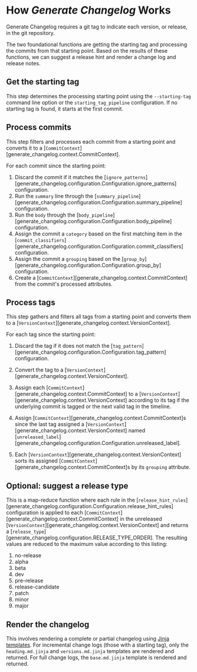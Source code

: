 # How *Generate Changelog* Works

Generate Changelog requires a git tag to indicate each version, or release, in the git repository.

The two foundational functions are getting the starting tag and processing the commits from that starting point. Based on the results of these functions, we can suggest a release hint and render a change log and release notes.

## Get the starting tag

This step determines the processing starting point using the `--starting-tag` command line option or the `starting_tag_pipeline` configuration. If no starting tag is found, it starts at the first commit.

## Process commits

This step filters and processes each commit from a starting point and converts it to a [`CommitContext`][generate_changelog.context.CommitContext].

For each commit since the starting point:

1. Discard the commit if it matches the [`ignore_patterns`][generate_changelog.configuration.Configuration.ignore_patterns] configuration.
2. Run the `summary` line through the [`summary_pipeline`][generate_changelog.configuration.Configuration.summary_pipeline] configuration.
3. Run the `body` through the [`body_pipeline`][generate_changelog.configuration.Configuration.body_pipeline] configuration.
4. Assign the commit a `category` based on the first matching item in the [`commit_classifiers`][generate_changelog.configuration.Configuration.commit_classifiers] configuration.
5. Assign the commit a `grouping` based on the [`group_by`][generate_changelog.configuration.Configuration.group_by] configuration.
6. Create a [`CommitContext`][generate_changelog.context.CommitContext] from the commit's processed attributes.

## Process tags

This step gathers and filters all tags from a starting point and converts them to a [`VersionContext`][generate_changelog.context.VersionContext].

For each tag since the starting point:

1. Discard the tag if it does not match the [`tag_pattern`][generate_changelog.configuration.Configuration.tag_pattern] configuration.
2. Convert the tag to a [`VersionContext`][generate_changelog.context.VersionContext].
3. Assign each [`CommitContext`][generate_changelog.context.CommitContext] to a [`VersionContext`][generate_changelog.context.VersionContext] according to its tag if the underlying commit is tagged or the next valid tag in the timeline. 
4. Assign [`CommitContext`][generate_changelog.context.CommitContext]s since the last tag assigned a [`VersionContext`][generate_changelog.context.VersionContext] named [`unreleased_label`][generate_changelog.configuration.Configuration.unreleased_label].

5. Each [`VersionContext`][generate_changelog.context.VersionContext] sorts its assigned [`CommitContext`][generate_changelog.context.CommitContext]s by its `grouping` attribute.

## Optional: suggest a release type

This is a map-reduce function where each rule in the [`release_hint_rules`][generate_changelog.configuration.Configuration.release_hint_rules] configuration is applied to each [`CommitContext`][generate_changelog.context.CommitContext] in the unreleased [`VersionContext`][generate_changelog.context.VersionContext] and returns a [`release_type`][generate_changelog.configuration.RELEASE_TYPE_ORDER]. The resulting values are reduced to the maximum value according to this listing:

1. no-release
2. alpha
3. beta
4. dev
5. pre-release
6. release-candidate
7. patch
8. minor
9. major


## Render the changelog

This involves rendering a complete or partial changelog using [Jinja templates](https://jinja.palletsprojects.com). For incremental change logs (those with a starting tag), only the `heading.md.jinja` and `versions.md.jinja` templates are rendered and returned. For full change logs, the `base.md.jinja` template is rendered and returned.
